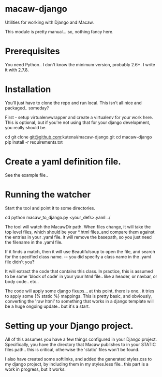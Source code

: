 macaw-django
============

Utilities for working with Django and Macaw.

This module is pretty manual... so, nothing fancy here.

# Prerequisites
You need Python.. I don't know the minimum version, probably 2.6+. I write it with 2.7.8.

# Installation

You'll just have to clone the repo and run local. This isn't all nice and packaged.. someday?

First - setup virtualenvwrapper and create a virtualenv for your work here.
This is optional, but if you're not using that for your django development,
you really should be.

cd <someplace in your django project probably>
git clone git@github.com:kutenai/macaw-django.git
cd macaw-django
pip install -r requirements.txt

# Create a yaml definition file.

See the example file..


# Running the watcher

Start the tool and point it to some directories.

cd <INSTALLDIR>
python macaw_to_django.py <your_defs>.yaml ../<path to your django templates dir>  <path to your Macaw dir>

The tool will watch the MacawDir path. When files change, it will take the top level files, which
should be your *.html files..and compare them against the entries in your .yaml file. It will remove
the basepath, so you just need the filename in the .yaml file.

If it finds a match, then it will use Beautifulsoup to open the file, and search for the specified class name.
-- you did specify a class name in the .yaml file didn't you?

It will extract the code that contains this class. In practice, this is assumed to be some 'block of code'
in your your html file.. like a header, or navbar, or body code.. etc..

The code will apply some django fixups... at this point, there is one.. it tries to apply some {% static %} mappings. This is pretty basic, and obviously, converting the 'raw html' to something that works in a django template will be a huge ongoing update.. but it's a start.

# Setting up your Django project.
All of this assumes you have a few things configured in your Django project. Specifically, you have the directory that Macaw publishes to in your STATIC files path.. this is critical, otherwise the 'static' files won't be found.

I also have created some softlinks, and added the generated styles.css to my django project, by including them in my styles.less file.. this part is a work in progress, but it works.






